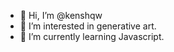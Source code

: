 - 👋 Hi, I’m @kenshqw
- 👀 I’m interested in generative art.
- 🌱 I’m currently learning Javascript.

<!---
kenshqw/kenshqw is a ✨ special ✨ repository because its `README.md` (this file) appears on your GitHub profile.
You can click the Preview link to take a look at your changes.
--->
